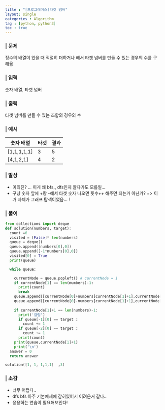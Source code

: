 ```yaml
---
title : "[프로그래머스]타겟 넘버"
layout: single
categories : Algorithm
tag : [python, python3]
toc : true
---
```

### | 문제
정수의 배열이 있을 때 적절히 더하거나 빼서 타겟 넘버를 만들 수 있는 경우의 수를 구해윱

### | 입력
숫자 배열, 타겟 넘버

### | 출력
타겟 넘버를 만들 수 있는 조합의 경우의 수

### | 예시

|**숫자 배열**|**타겟**|**결과**|
|---|---|---|
|[1,1,1,1,1]|3|5|
|[4,1,2,1]|4|2|


### | 발상
- 이외진? ... 이게 왜 bfs,, dfs인지 알다가도 모를일...
- 구냥 숫자 앞에 +랑 -해서 타겟 숫자 나오면 횟수++ 해주면 되는거 아닌가? => 이거 자체가 그래프 탐색이었음... !

### | 풀이

``` python
from collections import deque
def solution(numbers, target):
  count =0
  visited = [False]* len(numbers)
  queue = deque()
  queue.append([numbers[0],0])
  queue.append([-1*numbers[0],0])
  visited[0] = True
  print(queue)

  while queue:

    currentNode = queue.popleft() # currentNode = 1
    if currentNode[1] == len(numbers)-1:
      print(count)
      break
    queue.append([currentNode[0]+numbers[currentNode[1]+1],currentNode[1]+1])
    queue.append([currentNode[0]-numbers[currentNode[1]+1],currentNode[1]+1])
    
    if currentNode[1]+1 == len(numbers)-1:
      print('걸림')
      if queue[-1][0] == target :
        count += 1
      if queue[-2][0] == target :
        count += 1
      print(count)
    print(queue,currentNode[1]+1)
    print('\n')
  answer = 0
  return answer

solution([1, 1, 1,1,1]	,3)

```

### | 소감
- 너무 어렵다..
- dfs bfs 아주 기본예제에 갇혀있어서 어려운거 같다..
- 응용하는 연습이 필요해보인다!
